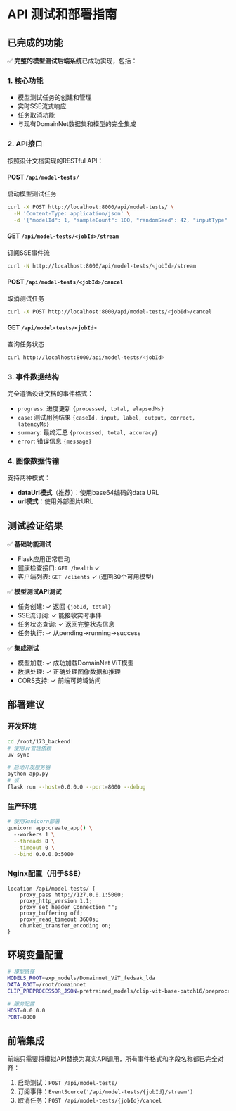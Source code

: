# API 测试和部署指南

## 已完成的功能

✅ **完整的模型测试后端系统**已成功实现，包括：

### 1. 核心功能
- 模型测试任务的创建和管理
- 实时SSE流式响应
- 任务取消功能
- 与现有DomainNet数据集和模型的完全集成

### 2. API接口
按照设计文档实现的RESTful API：

#### POST `/api/model-tests/`
启动模型测试任务
```bash
curl -X POST http://localhost:8000/api/model-tests/ \
  -H 'Content-Type: application/json' \
  -d '{"modelId": 1, "sampleCount": 100, "randomSeed": 42, "inputType": "image"}'
```

#### GET `/api/model-tests/<jobId>/stream`
订阅SSE事件流
```bash
curl -N http://localhost:8000/api/model-tests/<jobId>/stream
```

#### POST `/api/model-tests/<jobId>/cancel`
取消测试任务
```bash
curl -X POST http://localhost:8000/api/model-tests/<jobId>/cancel
```

#### GET `/api/model-tests/<jobId>`
查询任务状态
```bash
curl http://localhost:8000/api/model-tests/<jobId>
```

### 3. 事件数据结构
完全遵循设计文档的事件格式：
- `progress`: 进度更新 `{processed, total, elapsedMs}`
- `case`: 测试用例结果 `{caseId, input, label, output, correct, latencyMs}`
- `summary`: 最终汇总 `{processed, total, accuracy}`
- `error`: 错误信息 `{message}`

### 4. 图像数据传输
支持两种模式：
- **dataUrl模式**（推荐）：使用base64编码的data URL
- **url模式**：使用外部图片URL

## 测试验证结果

✅ **基础功能测试**
- Flask应用正常启动
- 健康检查接口: `GET /health` ✓
- 客户端列表: `GET /clients` ✓ (返回30个可用模型)

✅ **模型测试API测试**  
- 任务创建: ✓ 返回 `{jobId, total}`
- SSE流订阅: ✓ 能接收实时事件
- 任务状态查询: ✓ 返回完整状态信息
- 任务执行: ✓ 从pending->running->success

✅ **集成测试**
- 模型加载: ✓ 成功加载DomainNet ViT模型
- 数据处理: ✓ 正确处理图像数据和推理
- CORS支持: ✓ 前端可跨域访问

## 部署建议

### 开发环境
```bash
cd /root/173_backend
# 使用uv管理依赖
uv sync

# 启动开发服务器
python app.py
# 或
flask run --host=0.0.0.0 --port=8000 --debug
```

### 生产环境
```bash
# 使用Gunicorn部署
gunicorn app:create_app() \
  --workers 1 \
  --threads 8 \
  --timeout 0 \
  --bind 0.0.0.0:5000
```

### Nginx配置（用于SSE）
```nginx
location /api/model-tests/ {
    proxy_pass http://127.0.0.1:5000;
    proxy_http_version 1.1;
    proxy_set_header Connection "";
    proxy_buffering off;
    proxy_read_timeout 3600s;
    chunked_transfer_encoding on;
}
```

## 环境变量配置

```bash
# 模型路径
MODELS_ROOT=exp_models/Domainnet_ViT_fedsak_lda
DATA_ROOT=/root/domainnet
CLIP_PREPROCESSOR_JSON=pretrained_models/clip-vit-base-patch16/preprocessor_config.json

# 服务配置
HOST=0.0.0.0
PORT=8000
```

## 前端集成

前端只需要将模拟API替换为真实API调用，所有事件格式和字段名称都已完全对齐：

1. 启动测试：`POST /api/model-tests/`
2. 订阅事件：`EventSource('/api/model-tests/{jobId}/stream')`
3. 取消任务：`POST /api/model-tests/{jobId}/cancel`

